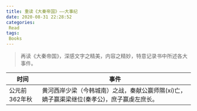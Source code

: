 ```yaml
---
title: 重读《大秦帝国》——大事纪
date: 2020-08-31 22:28:52
categories: 
 Read
tags:
 Books
---
```


> 再读《大秦帝国》，深感文字之精美，内容之精妙，特意记录书中所述各大事件。



| 时间          | 事件                                                         |
| ------------- | ------------------------------------------------------------ |
| 公元前362年秋 | 黄河西岸少梁（今韩城南）之战，秦献公赢师隰(xí)亡，嫡子赢渠梁继位(秦孝公)，庶子赢虔左庶长。 |




